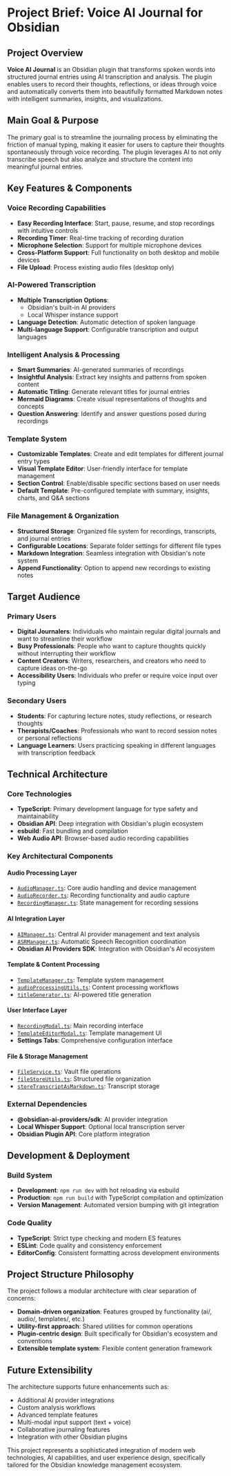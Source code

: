 # Project Brief: Voice AI Journal for Obsidian

## Project Overview

**Voice AI Journal** is an Obsidian plugin that transforms spoken words into structured journal entries using AI transcription and analysis. The plugin enables users to record their thoughts, reflections, or ideas through voice and automatically converts them into beautifully formatted Markdown notes with intelligent summaries, insights, and visualizations.

## Main Goal & Purpose

The primary goal is to streamline the journaling process by eliminating the friction of manual typing, making it easier for users to capture their thoughts spontaneously through voice recording. The plugin leverages AI to not only transcribe speech but also analyze and structure the content into meaningful journal entries.

## Key Features & Components

### Voice Recording Capabilities
- **Easy Recording Interface**: Start, pause, resume, and stop recordings with intuitive controls
- **Recording Timer**: Real-time tracking of recording duration
- **Microphone Selection**: Support for multiple microphone devices
- **Cross-Platform Support**: Full functionality on both desktop and mobile devices
- **File Upload**: Process existing audio files (desktop only)

### AI-Powered Transcription
- **Multiple Transcription Options**: 
  - Obsidian's built-in AI providers
  - Local Whisper instance support
- **Language Detection**: Automatic detection of spoken language
- **Multi-language Support**: Configurable transcription and output languages

### Intelligent Analysis & Processing
- **Smart Summaries**: AI-generated summaries of recordings
- **Insightful Analysis**: Extract key insights and patterns from spoken content
- **Automatic Titling**: Generate relevant titles for journal entries
- **Mermaid Diagrams**: Create visual representations of thoughts and concepts
- **Question Answering**: Identify and answer questions posed during recordings

### Template System
- **Customizable Templates**: Create and edit templates for different journal entry types
- **Visual Template Editor**: User-friendly interface for template management
- **Section Control**: Enable/disable specific sections based on user needs
- **Default Template**: Pre-configured template with summary, insights, charts, and Q&A sections

### File Management & Organization
- **Structured Storage**: Organized file system for recordings, transcripts, and journal entries
- **Configurable Locations**: Separate folder settings for different file types
- **Markdown Integration**: Seamless integration with Obsidian's note system
- **Append Functionality**: Option to append new recordings to existing notes

## Target Audience

### Primary Users
- **Digital Journalers**: Individuals who maintain regular digital journals and want to streamline their workflow
- **Busy Professionals**: People who want to capture thoughts quickly without interrupting their workflow
- **Content Creators**: Writers, researchers, and creators who need to capture ideas on-the-go
- **Accessibility Users**: Individuals who prefer or require voice input over typing

### Secondary Users
- **Students**: For capturing lecture notes, study reflections, or research thoughts
- **Therapists/Coaches**: Professionals who want to record session notes or personal reflections
- **Language Learners**: Users practicing speaking in different languages with transcription feedback

## Technical Architecture

### Core Technologies
- **TypeScript**: Primary development language for type safety and maintainability
- **Obsidian API**: Deep integration with Obsidian's plugin ecosystem
- **esbuild**: Fast bundling and compilation
- **Web Audio API**: Browser-based audio recording capabilities

### Key Architectural Components

#### Audio Processing Layer
- [`AudioManager.ts`](src/audio/AudioManager.ts): Core audio handling and device management
- [`AudioRecorder.ts`](src/audio/AudioRecorder.ts): Recording functionality and audio capture
- [`RecordingManager.ts`](src/recording/RecordingManager.ts): State management for recording sessions

#### AI Integration Layer
- [`AIManager.ts`](src/ai/AIManager.ts): Central AI provider management and text analysis
- [`ASRManager.ts`](src/ai/ASRManager.ts): Automatic Speech Recognition coordination
- **Obsidian AI Providers SDK**: Integration with Obsidian's AI ecosystem

#### Template & Content Processing
- [`TemplateManager.ts`](src/templates/TemplateManager.ts): Template system management
- [`audioProcessingUtils.ts`](src/utils/audioProcessingUtils.ts): Content processing workflows
- [`titleGenerator.ts`](src/utils/titleGenerator.ts): AI-powered title generation

#### User Interface Layer
- [`RecordingModal.ts`](src/ui/modals/RecordingModal.ts): Main recording interface
- [`TemplateEditorModal.ts`](src/ui/TemplateEditorModal.ts): Template management UI
- **Settings Tabs**: Comprehensive configuration interface

#### File & Storage Management
- [`FileService.ts`](src/services/FileService.ts): Vault file operations
- [`fileStoreUtils.ts`](src/utils/fileStoreUtils.ts): Structured file organization
- [`storeTranscriptAsMarkdown.ts`](src/utils/storeTranscriptAsMarkdown.ts): Transcript storage

### External Dependencies
- **@obsidian-ai-providers/sdk**: AI provider integration
- **Local Whisper Support**: Optional local transcription server
- **Obsidian Plugin API**: Core platform integration

## Development & Deployment

### Build System
- **Development**: `npm run dev` with hot reloading via esbuild
- **Production**: `npm run build` with TypeScript compilation and optimization
- **Version Management**: Automated version bumping with git integration

### Code Quality
- **TypeScript**: Strict type checking and modern ES features
- **ESLint**: Code quality and consistency enforcement
- **EditorConfig**: Consistent formatting across development environments

## Project Structure Philosophy

The project follows a modular architecture with clear separation of concerns:
- **Domain-driven organization**: Features grouped by functionality (ai/, audio/, templates/, etc.)
- **Utility-first approach**: Shared utilities for common operations
- **Plugin-centric design**: Built specifically for Obsidian's ecosystem and conventions
- **Extensible template system**: Flexible content generation framework

## Future Extensibility

The architecture supports future enhancements such as:
- Additional AI provider integrations
- Custom analysis workflows
- Advanced template features
- Multi-modal input support (text + voice)
- Collaborative journaling features
- Integration with other Obsidian plugins

This project represents a sophisticated integration of modern web technologies, AI capabilities, and user experience design, specifically tailored for the Obsidian knowledge management ecosystem.